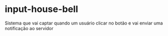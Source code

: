 # input-house-bell
Sistema que vai captar quando um usuário clicar no botão e vai enviar uma notificação ao servidor
